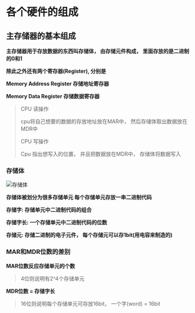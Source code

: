 # 各个硬件的组成



## 主存储器的基本组成

**主存储器用于存放数据的东西叫存储体， 由存储元件构成， 里面存放的是二进制的0和1**

**除此之外还有两个寄存器(Register), 分别是**

**Memory Address Register 存储地址寄存器**

**Memory Data Register 存储数据寄存器**

>CPU 读操作
>
>cpu将自己想要的数据的存放地址放在MAR中， 然后存储体取出数据放在MDR中
>
>CPU 写操作
>
>Cpu 指出想写入的位置， 并且把数据放在MDR中， 存储体将数据写入

### 存储体

![存储体](F:\E盘\编程学习\计算机组成原理\计算机系统概述\存储体.png)

**存储体被划分为很多存储单元 每个存储单元存放一串二进制代码**

**存储字: 存储单元中二进制代码的组合**

**存储字长: 一个存储单元中二进制代码的位数**

**存储元: 存储二进制的电子元件， 每个存储元可以存1bit(用电容来制造的)**



### MAR和MDR位数的差别

**MAR位数反应存储单元的个数**

>4位则说明有2^4个存储单元

**MDR位数 = 存储字长**

>16位则说明每个存储单元可存放16bit， 一个字(word) = 16bit